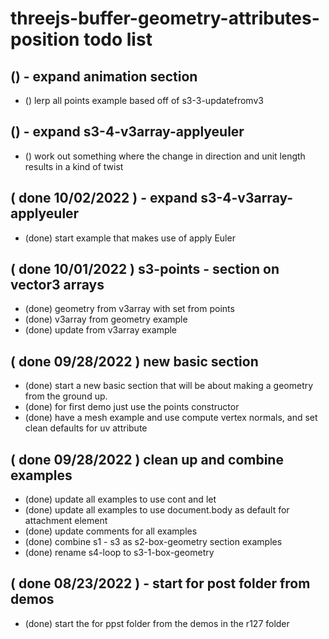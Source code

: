 # threejs-buffer-geometry-attributes-position todo list

## () - expand animation section
* () lerp all points example based off of s3-3-updatefromv3

## () - expand s3-4-v3array-applyeuler
* () work out something where the change in direction and unit length results in a kind of twist

## ( done 10/02/2022 ) - expand s3-4-v3array-applyeuler
* (done) start example that makes use of apply Euler

## ( done 10/01/2022 ) s3-points - section on vector3 arrays
* (done) geometry from v3array with set from points
* (done) v3array from geometry example
* (done) update from v3array example

## ( done 09/28/2022 ) new basic section
* (done) start a new basic section that will be about making a geometry from the ground up.
* (done) for first demo just use the points constructor
* (done) have a mesh example and use compute vertex normals, and set clean defaults for uv attribute

## ( done 09/28/2022 ) clean up and combine examples
* (done) update all examples to use cont and let
* (done) update all examples to use document.body as default for attachment element
* (done) update comments for all examples
* (done) combine s1 - s3 as s2-box-geometry section examples
* (done) rename s4-loop to s3-1-box-geometry

## ( done 08/23/2022 ) - start for post folder from demos
* (done) start the for ppst folder from the demos in the r127 folder
